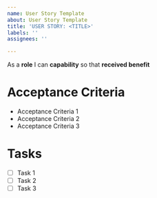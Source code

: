 ```yaml
---
name: User Story Template
about: User Story Template
title: 'USER STORY: <TITLE>'
labels: ''
assignees: ''

---
```


As a **role** I can **capability** so that **received benefit**

# Acceptance Criteria
- Acceptance Criteria 1
- Acceptance Criteria 2
- Acceptance Criteria 3


# Tasks
- [ ] Task 1
- [ ] Task 2
- [ ] Task 3
